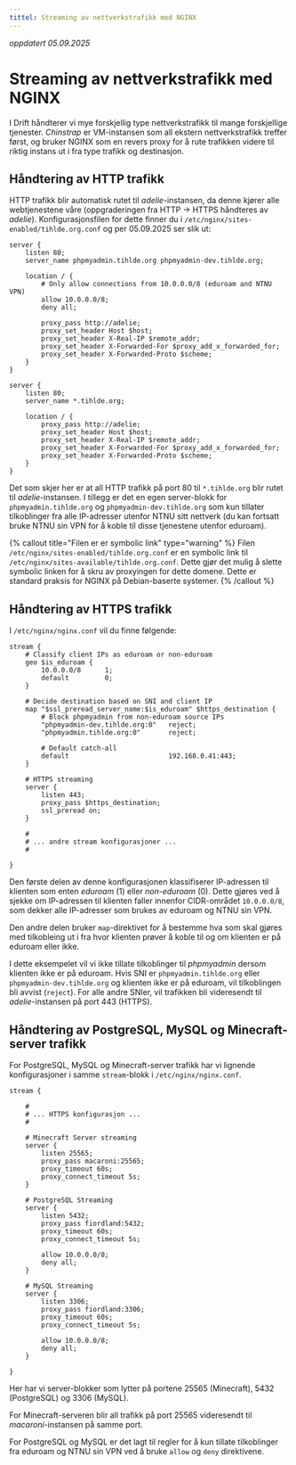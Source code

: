 ```yaml
---
tittel: Streaming av nettverkstrafikk med NGINX
---
```


_oppdatert 05.09.2025_

# Streaming av nettverkstrafikk med NGINX

I Drift håndterer vi mye forskjellig type nettverkstrafikk til mange forskjellige tjenester. 
*Chinstrap* er VM-instansen som all ekstern nettverkstrafikk treffer først, og bruker NGINX som en
revers proxy for å rute trafikken videre til riktig instans ut i fra type trafikk og destinasjon.

## Håndtering av HTTP trafikk

HTTP trafikk blir automatisk rutet til *adelie*-instansen, da denne kjører alle webtjenestene våre (oppgraderingen fra HTTP -> HTTPS håndteres av *adelie*).
Konfigurasjonsfilen for dette finner du i `/etc/nginx/sites-enabled/tihlde.org.conf` og per 05.09.2025 ser slik ut:

```nginx
server {
    listen 80;
    server_name phpmyadmin.tihlde.org phpmyadmin-dev.tihlde.org;

    location / {
        # Only allow connections from 10.0.0.0/8 (eduroam and NTNU VPN)
        allow 10.0.0.0/8;
        deny all;

        proxy_pass http://adelie;
        proxy_set_header Host $host;
        proxy_set_header X-Real-IP $remote_addr;
        proxy_set_header X-Forwarded-For $proxy_add_x_forwarded_for;
        proxy_set_header X-Forwarded-Proto $scheme;
    }
}

server {
    listen 80;
    server_name *.tihlde.org;

    location / {
        proxy_pass http://adelie;
        proxy_set_header Host $host;
        proxy_set_header X-Real-IP $remote_addr;
        proxy_set_header X-Forwarded-For $proxy_add_x_forwarded_for;
        proxy_set_header X-Forwarded-Proto $scheme;
    }
}
```

Det som skjer her er at all HTTP trafikk på port 80 til `*.tihlde.org` blir rutet til *adelie*-instansen.
I tillegg er det en egen server-blokk for `phpmyadmin.tihlde.org` og `phpmyadmin-dev.tihlde.org` som kun tillater tilkoblinger fra
alle IP-adresser utenfor NTNU sitt nettverk (du kan fortsatt bruke NTNU sin VPN for å koble til disse tjenestene utenfor eduroam).

{% callout title="Filen er er symbolic link" type="warning" %}
Filen `/etc/nginx/sites-enabled/tihlde.org.conf` er en symbolic link til `/etc/nginx/sites-available/tihlde.org.conf`.
Dette gjør det mulig å slette symbolic linken for å skru av proxyingen for dette domene. Dette er standard praksis for NGINX på Debian-baserte systemer.
{% /callout %}

## Håndtering av HTTPS trafikk

I `/etc/nginx/nginx.conf` vil du finne følgende:

```nginx
stream {
    # Classify client IPs as eduroam or non-eduroam
    geo $is_eduroam {
        10.0.0.0/8      1;
        default         0;
    }

    # Decide destination based on SNI and client IP
    map "$ssl_preread_server_name:$is_eduroam" $https_destination {
        # Block phpmyadmin from non-eduroam source IPs
        "phpmyadmin-dev.tihlde.org:0"   reject;
        "phpmyadmin.tihlde.org:0"   	reject;

        # Default catch-all
        default                         192.168.0.41:443;
    }

    # HTTPS streaming
    server {
        listen 443;
        proxy_pass $https_destination;
        ssl_preread on;
    }

    #
    # ... andre stream konfigurasjoner ...
    #

}
```

Den første delen av denne konfigurasjonen klassifiserer IP-adressen til klienten som enten
*eduroam* (1) eller *non-eduroam* (0). Dette gjøres ved å sjekke om IP-adressen til klienten faller innenfor
CIDR-området `10.0.0.0/8`, som dekker alle IP-adresser som brukes av eduroam og NTNU sin VPN.

Den andre delen bruker `map`-direktivet for å bestemme hva som skal gjøres med tilkobleing ut i fra hvor klienten prøver å koble til
og om klienten er på eduroam eller ikke.

I dette eksempelet vil vi ikke tillate tilkoblinger til *phpmyadmin* dersom klienten ikke er på eduroam. Hvis SNI er `phpmyadmin.tihlde.org` eller `phpmyadmin-dev.tihlde.org`
og klienten ikke er på eduroam, vil tilkoblingen bli avvist (`reject`). For alle andre SNIer, vil trafikken bli videresendt til
*adelie*-instansen på port 443 (HTTPS).

## Håndtering av PostgreSQL, MySQL og Minecraft-server trafikk

For PostgreSQL, MySQL og Minecraft-server trafikk har vi lignende konfigurasjoner i samme `stream`-blokk i `/etc/nginx/nginx.conf`.

```nginx
stream {

    #
    # ... HTTPS konfigurasjon ...
    #

    # Minecraft Server streaming
    server {
        listen 25565;
        proxy_pass macaroni:25565;
        proxy_timeout 60s;
        proxy_connect_timeout 5s;
    }

    # PostgreSQL Streaming
    server {
        listen 5432;
        proxy_pass fiordland:5432;
        proxy_timeout 60s;
        proxy_connect_timeout 5s;

        allow 10.0.0.0/8;
        deny all;
    }

    # MySQL Streaming
    server {
        listen 3306;
        proxy_pass fiordland:3306;
        proxy_timeout 60s;
        proxy_connect_timeout 5s;

        allow 10.0.0.0/8;
        deny all;
    }

}
```

Her har vi server-blokker som lytter på portene 25565 (Minecraft), 5432 (PostgreSQL) og 3306 (MySQL).

For Minecraft-serveren blir all trafikk på port 25565 videresendt til *macaroni*-instansen på samme port.

For PostgreSQL og MySQL er det lagt til regler for å kun tillate tilkoblinger fra eduroam og NTNU sin VPN ved å bruke `allow` og `deny` direktivene.
